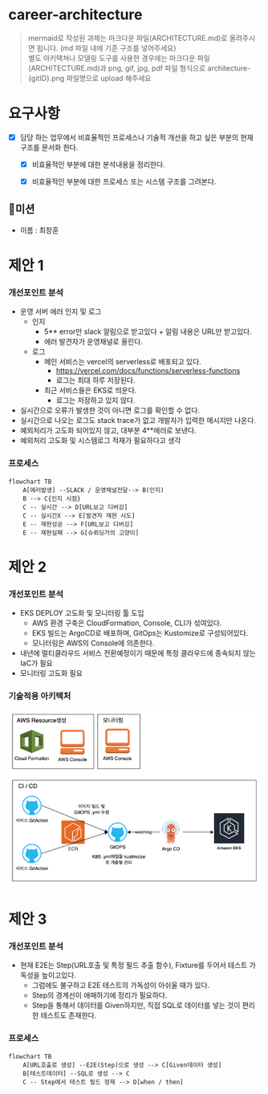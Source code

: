 # career-architecture
> mermaid로 작성된 과제는 마크다운 파일(ARCHITECTURE.md)로 올려주시면 됩니다. (md 파일 내에 기존 구조를 넣어주세요) <br>
> 별도 아키택쳐나 모델링 도구를 사용한 경우에는 마크다운 파일(ARCHITECTURE.md)과 png, gif, jpg, pdf 파일 형식으로 architecture-{gitID}.png 파일명으로 upload 해주세요
# 요구사항
- [x] 담당 하는 업무에서 비효율적인 프로세스나 기술적 개선을 하고 싶은 부분의 현재 구조를 문서화 한다.
    - [x] 비효율적인 부분에 대한 분석내용을 정리한다.
    - [x] 비효율적인 부분에 대한 프로세스 또는 시스템 구조를 그려본다.


## 🚀미션
- 이름 : 최창훈

# 제안 1
### 개선포인트 분석
- 운영 서버 에러 인지 및 로그
  - 인지
    - 5** error만 slack 알림으로 받고있다 + 알림 내용은 URL만 받고있다.
    - 에러 발견자가 운영채널로 올린다.
  - 로그
    - 메인 서비스는 vercel의 serverless로 배포되고 있다.
      - https://vercel.com/docs/functions/serverless-functions
      - 로그는 최대 하루 저장된다.
    - 최근 서비스들은 EKS로 띄운다.
      - 로그는 저장하고 있지 않다.
- 실시간으로 오류가 발생한 것이 아니면 로그를 확인할 수 없다.
- 실시간으로 나오는 로그도 stack trace가 없고 개발자가 입력한 메시지만 나온다. 
- 예외처리가 고도화 되어있지 않고, 대부분 4**에러로 보낸다.
- 예외처리 고도화 및 시스템로그 적재가 필요하다고 생각

### 프로세스
```mermaid
flowchart TB
    A[에러발생] --SLACK / 운영채널전달--> B(인지)
    B --> C{인지 시점}
    C -- 실시간 --> D[URL보고 디버깅]
    C -- 실시간X --> E[발견자 재현 시도]
    E -- 재현성공 --> F[URL보고 디버깅]
    E -- 재현실패 --> G[슈뢰딩거의 고양이]
```

# 제안 2
### 개선포인트 분석
- EKS DEPLOY 고도화 및 모니터링 툴 도입
  - AWS 환경 구축은 CloudFormation, Console, CLI가 섞여있다.
  - EKS 빌드는 ArgoCD로 배포하며, GitOps는 Kustomize로 구성되어있다.
  - 모니터링은 AWS의 Console에 의존한다.
- 내년에 멀티클라우드 서비스 전환예정이기 때문에 특정 클라우드에 종속되지 않는 IaC가 필요
- 모니터링 고도화 필요

### 기술적용 아키텍처
![architecture-hoon25_2_asis.png](architecture-hoon25_2_asis.png)

# 제안 3
### 개선포인트 분석
- 현재 E2E는 Step(URL호출 및 특정 필드 추출 함수), Fixture를 두어서 테스트 가독성을 높이고있다.
  - 그럼에도 불구하고 E2E 테스트의 가독성이 아쉬울 때가 있다.
  - Step의 경계선이 애매하기에 정리가 필요하다.
  - Step을 통해서 데이터를 Given하지만, 직접 SQL로 데이터를 넣는 것이 편리한 테스트도 존재한다.
### 프로세스
```mermaid
flowchart TB
    A[URL호출로 생성] --E2E(Step)으로 생성 --> C[Given데이터 생성]
    B[테스트데이터] --SQL로 생성 --> C
    C -- Step에서 테스트 필드 정제 --> D[when / then]
```

